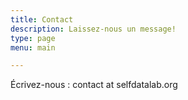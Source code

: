 ```yaml
---
title: Contact
description: Laissez-nous un message!
type: page
menu: main

---
```


Écrivez-nous : contact at selfdatalab.org
